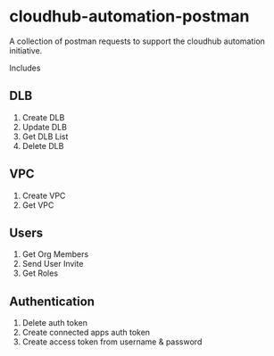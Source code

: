 # cloudhub-automation-postman

A collection of postman requests to support the cloudhub automation initiative. 

Includes

## DLB
1. Create DLB
2. Update DLB
3. Get DLB List
4. Delete DLB

## VPC
1. Create VPC
2. Get VPC

## Users
1. Get Org Members
2. Send User Invite
3. Get Roles

## Authentication
1. Delete auth token
2. Create connected apps auth token
3. Create access token from username & password
